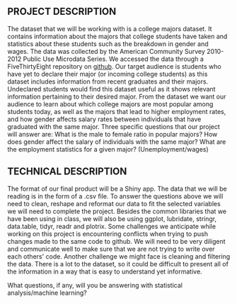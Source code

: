 
## PROJECT DESCRIPTION

  The dataset that we will be working with is a college majors dataset. It contains information about the majors that college students have taken and statistics about these students such as the breakdown in gender and wages. The data was collected by the American Community Survey 2010-2012 Public Use Microdata Series. We accessed the data through a FiveThirtyEight repository on [github](https://github.com/fivethirtyeight/data/tree/9e9cee37d0695ccc6866c67f38373675231758ab/college-majors).
  Our target audience is students who have yet to declare their major (or incoming college students) as this dataset includes information from recent graduates and their majors. Undeclared students would find this dataset useful as it shows relevant information pertaining to their desired major.
  From the dataset we want our audience to learn about which college majors are most popular among students today, as well as the majors that lead to higher employment rates, and how gender affects salary rates between individuals that have graduated with the same major.
Three specific questions that our project will answer are: 
What is the male to female ratio in popular majors?
How does gender affect the salary of individuals with the same major?
What are the employment statistics for a given major? (Unemployment/wages)

## TECHNICAL DESCRIPTION
  The format of our final product will be a Shiny app. The data that we will be reading is in the form of a .csv file. To answer the questions above we will need to clean, reshape and reformat our data to fit the selected variables we will need to complete the project. Besides the common libraries that we have been using in class, we will also be using ggplot, lubridate, stringr, data.table, tidyr, readr and plotrix. 
  Some challenges we anticipate while working on this project is encountering conflicts when trying to push changes made to the same code to github. We will need to be very diligent and communicate well to make sure that we are not trying to write over each others' code. Another challenge we might face is cleaning and filtering the data. There is a lot to the dataset, so it could be difficult to present all of the information in a way that is easy to understand yet informative.  

What questions, if any, will you be answering with statistical analysis/machine learning?

